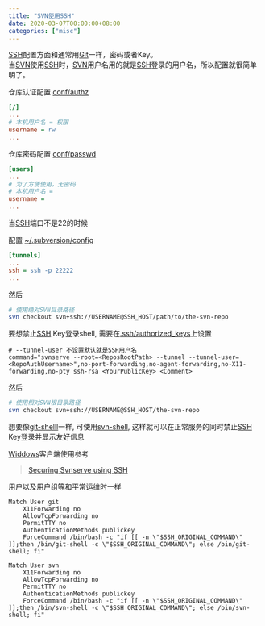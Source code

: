 ```yaml
---
title: "SVN使用SSH"
date: 2020-03-07T00:00:00+08:00
categories: ["misc"]
---
```

 
[SSH](http://www.openssh.com/)配置方面和通常用[Git](https://git-scm.com/)一样，密码或者Key。  
当[SVN](https://subversion.apache.org/)使用[SSH]()时，[SVN](https://subversion.apache.org/)用户名用的就是[SSH](http://www.openssh.com/)登录的用户名，所以配置就很简单明了。  

仓库认证配置 [conf/authz]()
```ini
[/]
...
# 本机用户名 = 权限
username = rw
...
```

仓库密码配置 [conf/passwd]()
```ini
[users]
...
# 为了方便使用，无密码
# 本机用户名 = 
username = 
...
```

当[SSH](http://www.openssh.com/)端口不是22的时候  

配置 [~/.subversion/config]()
```ini
[tunnels]
...
ssh = ssh -p 22222
...
```

然后  
```sh
# 使用绝对SVN目录路径
svn checkout svn+ssh://USERNAME@SSH_HOST/path/to/the-svn-repo
```

要想禁止[SSH](http://www.openssh.com/) Key登录shell, 需要在[.ssh/authorized_keys]()上设置  
```
# --tunnel-user 不设置默认就是SSH用户名
command="svnserve --root=<ReposRootPath> --tunnel --tunnel-user=<RepoAuthUsername>",no-port-forwarding,no-agent-forwarding,no-X11-forwarding,no-pty ssh-rsa <YourPublicKey> <Comment>
```

然后  
```sh
# 使用相对SVN根目录路径
svn checkout svn+ssh://USERNAME@SSH_HOST/the-svn-repo
```

想要像[git-shelll](https://git-scm.com/docs/git-shell)一样, 可使用[svn-shell](https://github.com/QCute/svn-shell), 这样就可以在正常服务的同时禁止[SSH](http://www.openssh.com/) Key登录并显示友好信息  

[Widdows](https://www.microsoft.com/windows)客户端使用参考  
> [Securing Svnserve using SSH](https://tortoisesvn.net/ssh_howto.html)

用户以及用户组等和平常运维时一样  

```
Match User git
    X11Forwarding no
    AllowTcpForwarding no
    PermitTTY no
    AuthenticationMethods publickey
    ForceCommand /bin/bash -c "if [[ -n \"$SSH_ORIGINAL_COMMAND\" ]];then /bin/git-shell -c \"$SSH_ORIGINAL_COMMAND\"; else /bin/git-shell; fi"

Match User svn
    X11Forwarding no
    AllowTcpForwarding no
    PermitTTY no
    AuthenticationMethods publickey
    ForceCommand /bin/bash -c "if [[ -n \"$SSH_ORIGINAL_COMMAND\" ]];then /bin/svn-shell -c \"$SSH_ORIGINAL_COMMAND\"; else /bin/svn-shell; fi"


```